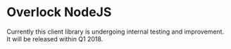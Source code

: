 
# Overlock NodeJS

Currently this client library is undergoing internal testing and improvement. It will be released within Q1 2018.